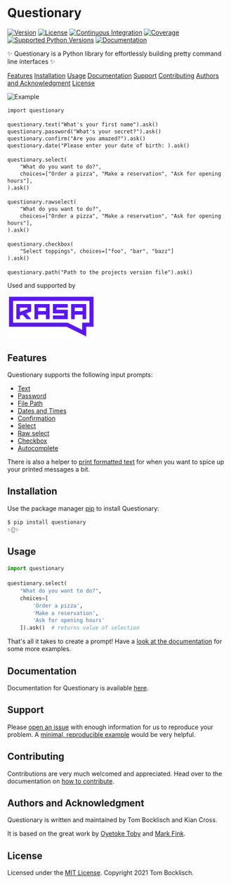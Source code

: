 # Questionary

[![Version](https://img.shields.io/pypi/v/questionary.svg)](https://pypi.org/project/questionary/)
[![License](https://img.shields.io/pypi/l/questionary.svg)](#)
[![Continuous Integration](https://github.com/tmbo/questionary/workflows/Continuous%20Integration/badge.svg)](#)
[![Coverage](https://coveralls.io/repos/github/tmbo/questionary/badge.svg?branch=master)](https://coveralls.io/github/tmbo/questionary?branch=master)
[![Supported Python Versions](https://img.shields.io/pypi/pyversions/questionary.svg)](https://pypi.python.org/pypi/questionary)
[![Documentation](https://readthedocs.org/projects/questionary/badge/?version=latest)](https://questionary.readthedocs.io/en/latest/?badge=latest)

✨ Questionary is a Python library for effortlessly building pretty command line interfaces ✨

[Features](#features)
[Installation](#installation)
[Usage](#usage)
[Documentation](#documentation)
[Support](#support)
[Contributing](#contributing)
[Authors and Acknowledgment](#authors-and-acknowledgment)
[License](#license)


![Example](https://raw.githubusercontent.com/tmbo/questionary/master/docs/images/example.gif)

```python3
import questionary

questionary.text("What's your first name").ask()
questionary.password("What's your secret?").ask()
questionary.confirm("Are you amazed?").ask()
questionary.date("Please enter your date of birth: ).ask()

questionary.select(
    "What do you want to do?",
    choices=["Order a pizza", "Make a reservation", "Ask for opening hours"],
).ask()

questionary.rawselect(
    "What do you want to do?",
    choices=["Order a pizza", "Make a reservation", "Ask for opening hours"],
).ask()

questionary.checkbox(
    "Select toppings", choices=["foo", "bar", "bazz"]
).ask()

questionary.path("Path to the projects version file").ask()
```

Used and supported by

[<img src="https://raw.githubusercontent.com/tmbo/questionary/master/docs/images/rasa-logo.svg" width="200">](https://github.com/RasaHQ/rasa)

## Features

Questionary supports the following input prompts:

 * [Text](https://questionary.readthedocs.io/en/stable/pages/types.html#text)
 * [Password](https://questionary.readthedocs.io/en/stable/pages/types.html#password)
 * [File Path](https://questionary.readthedocs.io/en/stable/pages/types.html#file-path)
 * [Dates and Times](https://questionary.readthedocs.io/en/stable/pages/types.html#type-date)
 * [Confirmation](https://questionary.readthedocs.io/en/stable/pages/types.html#confirmation)
 * [Select](https://questionary.readthedocs.io/en/stable/pages/types.html#select)
 * [Raw select](https://questionary.readthedocs.io/en/stable/pages/types.html#raw-select)
 * [Checkbox](https://questionary.readthedocs.io/en/stable/pages/types.html#checkbox)
 * [Autocomplete](https://questionary.readthedocs.io/en/stable/pages/types.html#autocomplete)

There is also a helper to [print formatted text](https://questionary.readthedocs.io/en/stable/pages/types.html#printing-formatted-text)
for when you want to spice up your printed messages a bit.

## Installation

Use the package manager [pip](https://pip.pypa.io/en/stable/) to install Questionary:

```bash
$ pip install questionary
✨🎂✨
```

## Usage

```python
import questionary

questionary.select(
    "What do you want to do?",
    choices=[
        'Order a pizza',
        'Make a reservation',
        'Ask for opening hours'
    ]).ask()  # returns value of selection
```

That's all it takes to create a prompt! Have a [look at the documentation](https://questionary.readthedocs.io/)
for some more examples.

## Documentation

Documentation for Questionary is available [here](https://questionary.readthedocs.io/).

## Support

Please [open an issue](https://github.com/tmbo/questionary/issues/new)
with enough information for us to reproduce your problem.
A [minimal, reproducible example](https://stackoverflow.com/help/minimal-reproducible-example)
would be very helpful.

## Contributing

Contributions are very much welcomed and appreciated. Head over to the documentation on [how to contribute](https://questionary.readthedocs.io/en/stable/pages/contributors.html#steps-for-submitting-code).

## Authors and Acknowledgment

Questionary is written and maintained by Tom Bocklisch and Kian Cross.

It is based on the great work by [Oyetoke Toby](https://github.com/CITGuru/PyInquirer)
and [Mark Fink](https://github.com/finklabs/whaaaaat).

## License
Licensed under the [MIT License](https://github.com/tmbo/questionary/blob/master/LICENSE). Copyright 2021 Tom Bocklisch.
